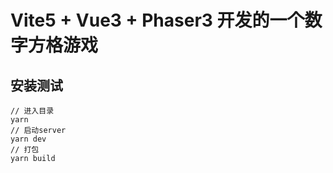 # Vite5 + Vue3 + Phaser3 开发的一个数字方格游戏

## 安装测试

```
// 进入目录
yarn
// 启动server
yarn dev
// 打包
yarn build
```
